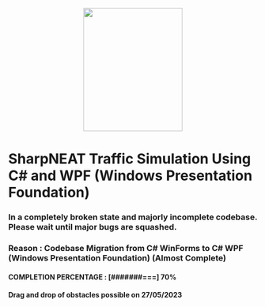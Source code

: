 <p align="center"><img src="https://github.com/cbinju23/SharpNEAT_Traffic_Simulation_Using_C-Sharp/blob/master/NEATDrive_WPF/Resources/Images/Logos/TrinityLogo.png" width="200" height="250"></p>

# SharpNEAT Traffic Simulation Using C# and WPF (Windows Presentation Foundation)
### In a completely broken state and majorly incomplete codebase. Please wait until major bugs are squashed.
### Reason : Codebase Migration from C# WinForms to C# WPF (Windows Presentation Foundation) (Almost Complete)
#### COMPLETION PERCENTAGE : [#######===] 70%
#### Drag and drop of obstacles possible on 27/05/2023
